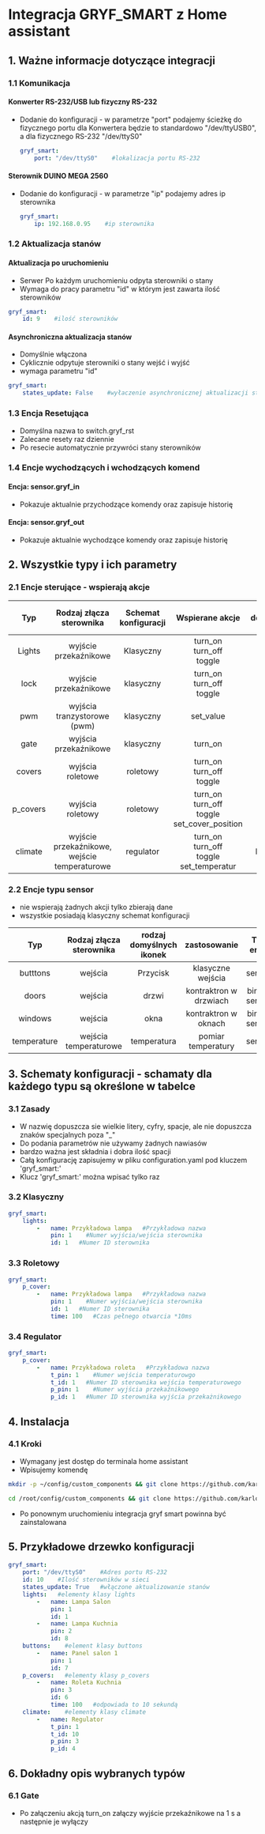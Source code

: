 # Integracja GRYF_SMART z Home assistant

## 1. Ważne informacje dotyczące integracji

### 1.1 Komunikacja

#### Konwerter RS-232/USB lub fizyczny RS-232

- Dodanie do konfiguracji - w parametrze "port" podajemy ścieżkę do fizycznego portu dla Konwertera będzie to standardowo "/dev/ttyUSB0", a dla fizycznego RS-232 "/dev/ttyS0"
  ```yaml
  gryf_smart:
      port: "/dev/ttyS0"    #lokalizacja portu RS-232
  ```

#### Sterownik DUINO MEGA 2560

- Dodanie do konfiguracji - w parametrze "ip" podajemy adres ip sterownika
  ```yaml
  gryf_smart:
      ip: 192.168.0.95    #ip sterownika
  ```

### 1.2 Aktualizacja stanów

#### Aktualizacja po uruchomieniu

- Serwer Po każdym uruchomieniu odpyta sterowniki o stany
- Wymaga do pracy parametru "id" w którym jest zawarta ilość sterowników

```yaml
gryf_smart:
    id: 9    #ilość sterowników
```

#### Asynchroniczna aktualizacja stanów

- Domyślnie włączona
- Cyklicznie odpytuje sterowniki o stany wejść i wyjść
- wymaga parametru "id"

```yaml
gryf_smart:
    states_update: False    #wyłaczenie asynchronicznej aktualizacji stanów
```

### 1.3 Encja Resetująca

- Domyślna nazwa to switch.gryf_rst
- Zalecane resety raz dziennie
- Po resecie automatycznie przywróci stany sterowników

### 1.4 Encje wychodzących i wchodzących komend

#### Encja: sensor.gryf_in

- Pokazuje aktualnie przychodzące komendy oraz zapisuje historię

#### Encja: sensor.gryf_out

- Pokazuje aktualnie wychodzące komendy oraz zapisuje historię

## 2. Wszystkie typy i ich parametry

### 2.1 Encje sterujące - wspierają akcje
|  Typ  | Rodzaj złącza sterownika | Schemat konfiguracji |        Wspierane akcje        | rodzaj domyślnych ikonek |               zastosowanie                |       Typ encji        |
| :----: | :------------------------: | :------------------: |:-----------------------------:|:------------------------:|:-----------------------------------------:|:----------------------:|
| Lights |  wyjście przekaźnikowe  |      Klasyczny      | turn_on<br>turn_off<br>toggle |         Żarówka          |            lampy i oświetlenie            |         switch         |
| lock| wyjście przekaźnikowe| klasyczny| turn_on<br> turn_off<br>toggle|          Kłudka|                zamek drzwi                |    switch    |
 | pwm | wyjścia tranzystorowe (pwm) | klasyczny| set_value | Żarówka|                listwy LED                 |    number    |
|gate | wyjścia przekaźnikowe| klasyczny| turn_on| Brama|              otwieanie bram               | switch|
|covers| wyjścia roletowe| roletowy| turn_on<br>turn_off<br>toggle| Rolety|sterowanie <br>roletami nie <br>na procent | cover|
|p_covers| wyjścia roletowy| roletowy| turn_on<br>turn_off<br>toggle<br>set_cover_position| Rolety|               sterowanie roletami <br>na konkretny<br>procent|cover|
|climate|wyjście przekaźnikowe,<br>wejście temperaturowe| regulator|turn_on<br>turn_off<br>toggle<br>set_temperatur| Regularoe| prosty regularoe<br>dwustawny| climate

### 2.2 Encje typu sensor 
- nie wspierają żadnych akcji tylko zbierają dane
- wszystkie posiadają klasyczny schemat konfiguracji

|  Typ  | Rodzaj złącza sterownika  |rodzaj domyślnych ikonek |      zastosowanie      |       Typ encji        |
| :----: | :------------------------: |:-----------------------:|:----------------------:|:----------------------:|
 | butttons | wejścia |       Przycisk         |   klasyczne wejścia    |  sensor |
| doors | wejścia|         drzwi          | kontraktron w drzwiach | binary sensor|
| windows | wejścia|           okna          |  kontraktron w oknach  | binary sensor|
| temperature | wejścia temperaturowe | temperatura | pomiar temperatury | sensor |

## 3. Schematy konfiguracji - schamaty dla każdego typu są określone w tabelce


### 3.1 Zasady

- W nazwię dopuszcza sie wielkie litery, cyfry, spacje, ale nie dopuszcza znaków specjalnych poza "_"
- Do podania parametrów nie używamy żadnych nawiasów
- bardzo ważna jest składnia i dobra ilość spacji
- Całą konfigurację zapisujemy w pliku configuration.yaml pod kluczem 'gryf_smart:'
- Klucz 'gryf_smart:' można wpisać tylko raz

### 3.2 Klasyczny

```yaml
gryf_smart:   
    lights: 
        -   name: Przykładowa lampa   #Przykładowa nazwa
            pin: 1    #Numer wyjścia/wejścia sterownika
            id: 1   #Numer ID sterownika
```
### 3.3 Roletowy

```yaml
gryf_smart:   
    p_cover: 
        -   name: Przykładowa lampa   #Przykładowa nazwa
            pin: 1    #Numer wyjścia/wejścia sterownika
            id: 1   #Numer ID sterownika
            time: 100   #Czas pełnego otwarcia *10ms
```
### 3.4 Regulator

```yaml
gryf_smart:   
    p_cover: 
        -   name: Przykładowa roleta   #Przykładowa nazwa
            t_pin: 1    #Numer wejścia temperaturowgo
            t_id: 1   #Numer ID sterownika wejścia temperaturowego
            p_pin: 1    #Numer wyjścia przekaźnikowego
            p_id: 1   #Numer ID sterownika wyjścia przekażnikowego
```

## 4. Instalacja

### 4.1 Kroki

- Wymagany jest dostęp do terminala home assistant
- Wpisujemy komendę

```bash
mkdir -p ~/config/custom_components && git clone https://github.com/karlowiczpl/gryf-smart.git ~/config/custom_components
```

```bash
cd /root/config/custom_components && git clone https://github.com/karlowiczpl/gryf-smart.git
```
- Po ponownym uruchomieniu integracja gryf smart powinna być zainstalowana

## 5. Przykładowe drzewko konfiguracji

```yaml
gryf_smart:
    port: "/dev/ttyS0"    #Adres portu RS-232
    id: 10    #Ilość sterowników w sieci
    states_update: True   #włączone aktualizowanie stanów
    lights:   #elementy klasy lights
        -   name: Lampa Salon     
            pin: 1
            id: 1
        -   name: Lampa Kuchnia    
            pin: 2
            id: 8
    buttons:    #element klasy buttons
        -   name: Panel salon 1  
            pin: 1
            id: 7
    p_covers:   #elementy klasy p_covers
        -   name: Roleta Kuchnia
            pin: 3
            id: 6
            time: 100   #odpowiada to 10 sekundą
    climate:    #elementy klasy climate
        -   name: Regulator
            t_pin: 1
            t_id: 10
            p_pin: 3
            p_id: 4

```
## 6. Dokładny opis wybranych typów

### 6.1 Gate

- Po załączeniu akcją turn_on załączy wyjście przekaźnikowe na 1 s a następnie je wyłączy




